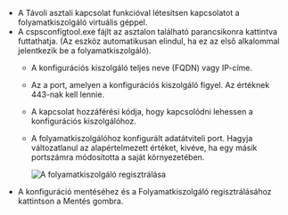 * A Távoli asztali kapcsolat funkcióval létesítsen kapcsolatot a folyamatkiszolgáló virtuális géppel.
* A cspsconfigtool.exe fájlt az asztalon található parancsikonra kattintva futtathatja. (Az eszköz automatikusan elindul, ha ez az első alkalommal jelentkezik be a folyamatkiszolgáló).
  - A konfigurációs kiszolgáló teljes neve (FQDN) vagy IP-címe.
  - Az a port, amelyen a konfigurációs kiszolgáló figyel. Az értéknek 443-nak kell lennie.
  - A kapcsolat hozzáférési kódja, hogy kapcsolódni lehessen a konfigurációs kiszolgálóhoz.
  - A folyamatkiszolgálóhoz konfigurált adatátviteli port. Hagyja változatlanul az alapértelmezett értéket, kivéve, ha egy másik portszámra módosította a saját környezetében.

    ![A folyamatkiszolgáló regisztrálása](./media/site-recovery-vmware-register-process-server/register-ps.png)
* A konfiguráció mentéséhez és a Folyamatkiszolgáló regisztrálásához kattintson a Mentés gombra.
